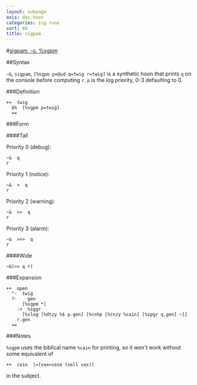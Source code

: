 ```yaml
---
layout: subpage
axis: doc-hoon
categories: sig rune
sort: 68
title: sigpam
---
```


#[sigpam, `~&`, %sgpm](#sgpm)

##Syntax

`~&`, `sigpam`, `[%sgpm p=@ud q=twig r=twig]` is a synthetic hoon 
that prints `q` on the console before computing `r`.  `p` is the
log priority, 0-3 defaulting to 0.

###Definition

    ++  twig  
      $%  [%sgpm p=twig]
      ==

###Form

####Tall

Priority 0 (debug):

    ~&  q
    r

Priority 1 (notice):

    ~&  >  q
    r

Priority 2 (warning):

    ~&  >>  q
    r

Priority 3 (alarm):

    ~&  >>>  q
    r

####Wide

    ~&(>> q r)

###Expansion
    
    ++  open
      ^-  twig
      ?-    gen
          [%sgpm *]
        :+  %sggr
          [%slog [%dtzy %$ p.gen] [%cnhp [%cnzy %cain] [%zpgr q.gen] ~]]
        r.gen
      ==

###Notes

`%sgpm` uses the biblical name `%cain` for printing, so it won't
work without some equivalent of

    ++  cain  |=(vax=vase (sell vax))

in the subject.
